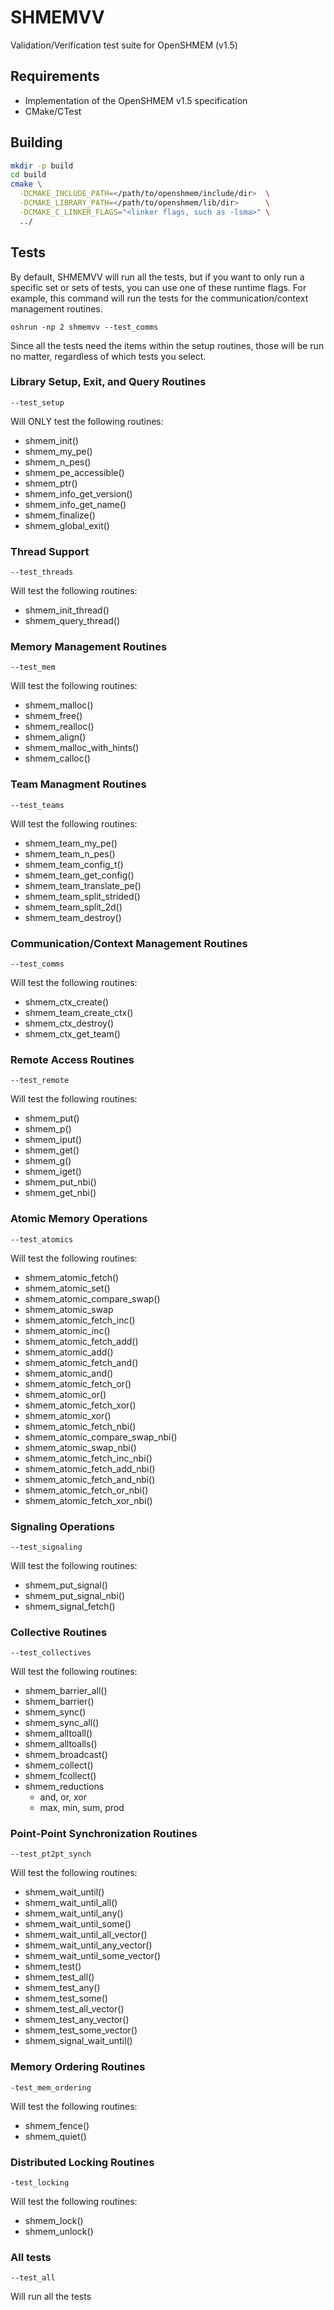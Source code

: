 # SHMEMVV
Validation/Verification test suite for OpenSHMEM (v1.5)

## Requirements
- Implementation of the OpenSHMEM v1.5 specification
- CMake/CTest

## Building
```bash
mkdir -p build
cd build
cmake \
  -DCMAKE_INCLUDE_PATH=</path/to/openshmem/include/dir>  \
  -DCMAKE_LIBRARY_PATH=</path/to/openshmem/lib/dir>      \
  -DCMAKE_C_LINKER_FLAGS="<linker flags, such as -lsma>" \
  ../
```

## Tests
By default, SHMEMVV will run all the tests, but if you want to only run a specific set or sets of tests, you can use one of these runtime flags. For example, this command will run the tests for the communication/context management routines.
```
oshrun -np 2 shmemvv --test_comms
```

Since all the tests need the items within the setup routines, those will be run no matter, regardless of which tests you select.

<!-- ```bash
Usage: shmemvv [options]
Options:
  --test_setup         Run setup tests
  --test_threads       Run thread support tests
  --test_mem           Run memory management tests
  --test_teams         Run team management tests
  --test_comms         Run communication management tests
  --test_remote        Run remote memory access tests
  --test_atomics       Run atomic memory operations tests
  --test_signaling     Run signaling operations tests
  --test_collectives   Run collective operations tests
  --test_pt2pt_synch   Run point-to-point synchronization tests
  --test_mem_ordering  Run memory ordering tests
  --test_locking       Run distributed locking tests
  --all                (default) Run all tests
  --help               Display help message
``` -->

### Library Setup, Exit, and Query Routines
```
--test_setup
```
Will ONLY test the following routines:
- shmem_init()
- shmem_my_pe()
- shmem_n_pes()
- shmem_pe_accessible()
- shmem_ptr()
- shmem_info_get_version()
- shmem_info_get_name()
- shmem_finalize()
- shmem_global_exit()

### Thread Support
```
--test_threads
```
Will test the following routines:
- shmem_init_thread()
- shmem_query_thread()

### Memory Management Routines
```
--test_mem
```
Will test the following routines:
- shmem_malloc()
- shmem_free()
- shmem_realloc()
- shmem_align()
- shmem_malloc_with_hints()
- shmem_calloc()

### Team Managment Routines
```
--test_teams
```
Will test the following routines:
- shmem_team_my_pe()
- shmem_team_n_pes()
- shmem_team_config_t()
- shmem_team_get_config()
- shmem_team_translate_pe()
- shmem_team_split_strided()
- shmem_team_split_2d()
- shmem_team_destroy()

### Communication/Context Management Routines
```
--test_comms
```
Will test the following routines:
- shmem_ctx_create()
- shmem_team_create_ctx()
- shmem_ctx_destroy()
- shmem_ctx_get_team()

### Remote Access Routines
```
--test_remote
```
Will test the following routines:
- shmem_put()
- shmem_p()
- shmem_iput()
- shmem_get()
- shmem_g()
- shmem_iget()
- shmem_put_nbi()
- shmem_get_nbi()

### Atomic Memory Operations
```
--test_atomics
```
Will test the following routines:
- shmem_atomic_fetch()
- shmem_atomic_set()
- shmem_atomic_compare_swap()
- shmem_atomic_swap
- shmem_atomic_fetch_inc()
- shmem_atomic_inc()
- shmem_atomic_fetch_add()
- shmem_atomic_add()
- shmem_atomic_fetch_and()
- shmem_atomic_and()
- shmem_atomic_fetch_or()
- shmem_atomic_or()
- shmem_atomic_fetch_xor()
- shmem_atomic_xor()
- shmem_atomic_fetch_nbi()
- shmem_atomic_compare_swap_nbi()
- shmem_atomic_swap_nbi()
- shmem_atomic_fetch_inc_nbi()
- shmem_atomic_fetch_add_nbi()
- shmem_atomic_fetch_and_nbi()
- shmem_atomic_fetch_or_nbi()
- shmem_atomic_fetch_xor_nbi()

### Signaling Operations
```
--test_signaling
```
Will test the following routines:
- shmem_put_signal()
- shmem_put_signal_nbi()
- shmem_signal_fetch()

### Collective Routines
```
--test_collectives
```
Will test the following routines:
-  shmem_barrier_all()
- shmem_barrier()
- shmem_sync()
- shmem_sync_all()
- shmem_alltoall()
- shmem_alltoalls()
- shmem_broadcast()
- shmem_collect()
- shmem_fcollect()
- shmem_reductions
    - and, or, xor
    - max, min, sum, prod

### Point-Point Synchronization Routines
```
--test_pt2pt_synch
```
Will test the following routines:
- shmem_wait_until()
- shmem_wait_until_all()
- shmem_wait_until_any()
- shmem_wait_until_some()
- shmem_wait_until_all_vector()
- shmem_wait_until_any_vector()
- shmem_wait_until_some_vector()
- shmem_test()
- shmem_test_all()
- shmem_test_any()
- shmem_test_some()
- shmem_test_all_vector()
- shmem_test_any_vector()
- shmem_test_some_vector()
- shmem_signal_wait_until()

### Memory Ordering Routines
```
-test_mem_ordering
```
Will test the following routines:
- shmem_fence()
- shmem_quiet()

### Distributed Locking Routines
```
-test_locking
```
Will test the following routines:
- shmem_lock()
- shmem_unlock()

### All tests
```
--test_all
```
Will run all the tests


